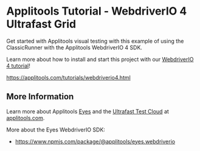 # Applitools Tutorial - WebdriverIO 4 Ultrafast Grid

Get started with Applitools visual testing with this example of using the ClassicRunner with the Applitools WebdriverIO 4 SDK.

Learn more about how to install and start this project with our [WebdriverIO 4 tutorial](https://applitools.com/tutorials/webdriverio.html)!

<https://applitools.com/tutorials/webdriverio4.html>

## More Information

Learn more about Applitools [Eyes](https://info.applitools.com/ucY77) and the [Ultrafast Test Cloud](https://info.applitools.com/ucY78) at [applitools.com](https://info.applitools.com/ucY76).

More about the Eyes WebdriverIO SDK:
* https://www.npmjs.com/package/@applitools/eyes.webdriverio
